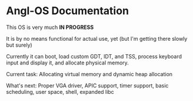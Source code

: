 # Angl-OS Documentation

This OS is very much **IN PROGRESS**

It is by no means functional for actual use, yet (but I'm getting there slowly but surely)

Currently it can boot, load custom GDT, IDT, and TSS, process keyboard input and display it, and allocate physical memory.

Current task: Allocating virtual memory and dynamic heap allocation

What's next: Proper VGA driver, APIC support, timer support, basic scheduling, user space, shell, expanded libc
